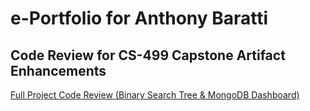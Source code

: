 # e-Portfolio for Anthony Baratti


## Code Review for CS-499 Capstone Artifact Enhancements
[Full Project Code Review (Binary Search Tree & MongoDB Dashboard)](https://www.youtube.com/embed/KDOPncTitjU)
